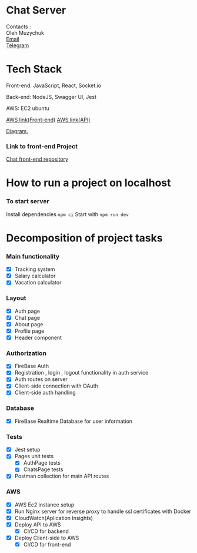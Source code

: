 # Chat Server

Contacts :<br/>
Oleh Muzychuk<br/>
<a href="mailto:olehmuz87@gmail.com">Email</a><br/>
<a href="https://t.me/alegmuz" target="_blank">Telegram</a>

# Tech Stack

Front-end: JavaScript, React, Socket.io

Back-end: NodeJS, Swagger UI, Jest


AWS: EC2 ubuntu

<a href="https://frontend.persprojchat.space/" target="_blank">AWS link(Front-end)</a>
<a href="https://backend.persprojchat.space/" target="_blank">AWS link(API)</a>

<a href="https://miro.com/welcomeonboard/YUJtdUhiUkhJVmdWV1pmaW1yVFdRdVBwQmpuTzNkRFg3U2MxTmZTZzB4WUZyVGdZOVhja1JqSDJCZHFVcGZ3N3wzMDc0NDU3MzQ4MjYwNzAyOTY3fDI=?share_link_id=809390771141" target="_blank">Diagram.</a>

### Link to front-end Project
<a href="https://github.com/illiachumak/chatFrontEnd" target="_blank">Chat front-end repository</a>

# How to run a project on localhost 
### To start server
Install dependencies `npm ci`
Start with `npm run dev`


# Decomposition of project tasks
### Main functionality

- [x] Tracking system
- [x] Salary calculator
- [x] Vacation calculator
### Layout 

- [x] Auth page
- [x] Chat page
- [x] About page
- [x] Profile page
- [x] Header component

### Authorization
- [x] FireBase Auth 
- [x] Registration , login , logout functionality in auth service
- [x] Auth routes on server
- [x] Client-side connection with OAuth
- [x] Client-side auth handling
### Database

- [x] FireBase Realtime Database for user information

### Tests

- [x] Jest setup
- [x] Pages unit tests
	- [x] AuthPage tests 
	- [x] ChatsPage tests

- [x] Postman collection for main API routes
### AWS

- [x] AWS Ec2 instance setup
- [x] Run Nginx server for reverse proxy to handle ssl certificates with Docker
- [x] CloudWatch(Aplication Insights)
- [x] Deploy API to AWS
	- [x] CI/CD for backend
- [x] Deploy Client-side to AWS
	- [x] CI/CD for front-end
